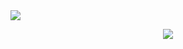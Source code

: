 <picture>
<source 
  srcset="https://github-readme-stats.vercel.app/api?username=xangusx&show_icons=true&theme=dark"
  media="(prefers-color-scheme: dark)"
/>
<source
  srcset="https://github-readme-stats.vercel.app/api?username=xangusx&show_icons=true"
  media="(prefers-color-scheme: light), (prefers-color-scheme: no-preference)"
/>
<img src="https://github-readme-stats.vercel.app/api?username=xangusx&show_icons=true" />
</picture>

<p align = "center">
 <img src="https://activity-graph.herokuapp.com/graph?username=xangusx&theme=redical">
</p> 
